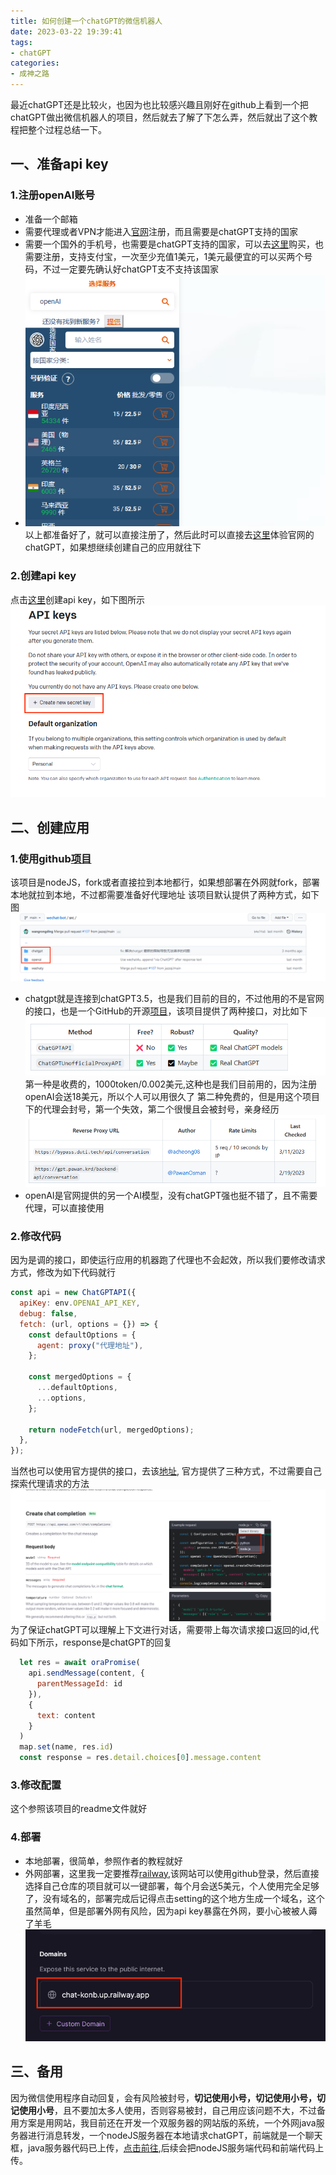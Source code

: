 ```yaml
---
title: 如何创建一个chatGPT的微信机器人
date: 2023-03-22 19:39:41
tags:
- chatGPT
categories: 
- 成神之路
---
```

最近chatGPT还是比较火，也因为也比较感兴趣且刚好在github上看到一个把chatGPT做出微信机器人的项目，然后就去了解了下怎么弄，然后就出了这个教程把整个过程总结一下。

## 一、准备api key
### 1.注册openAI账号
- 准备一个邮箱
- 需要代理或者VPN才能进入[官网](https://platform.openai.com/)注册，而且需要是chatGPT支持的国家
- 需要一个国外的手机号，也需要是chatGPT支持的国家，可以去[这里](https://sms-activate.org/#)购买，也需要注册，支持支付宝，一次至少充值1美元，1美元最便宜的可以买两个号码，不过一定要先确认好chatGPT支不支持该国家
- ![](2.png)
以上都准备好了，就可以直接注册了，然后此时可以直接去[这里](https://chat.openai.com/)体验官网的chatGPT，如果想继续创建自己的应用就往下
### 2.创建api key
点击[这里](https://platform.openai.com/account/api-keys)创建api key，如下图所示
![](1.png)
## 二、创建应用
### 1.使用github[项目](https://github.com/wangrongding/wechat-bot)
该项目是nodeJS，fork或者直接拉到本地都行，如果想部署在外网就fork，部署本地就拉到本地，不过都需要准备好代理地址
该项目默认提供了两种方式，如下图
![](3.png)
- chatgpt就是连接到chatGPT3.5，也是我们目前的目的，不过他用的不是官网的接口，也是一个GitHub的开源[项目](https://github.com/transitive-bullshit/chatgpt-api#update-december-11-2022)，该项目提供了两种接口，对比如下
![](4.png)
第一种是收费的，1000token/0.002美元,这种也是我们目前用的，因为注册openAI会送18美元，所以个人可以用很久了
第二种免费的，但是用这个项目下的代理会封号，第一个失效，第二个很慢且会被封号，亲身经历
![](5.png)
- openAI是官网提供的另一个AI模型，没有chatGPT强也挺不错了，且不需要代理，可以直接使用
### 2.修改代码
因为是调的接口，即使运行应用的机器跑了代理也不会起效，所以我们要修改请求方式，修改为如下代码就行
```js
const api = new ChatGPTAPI({
  apiKey: env.OPENAI_API_KEY,
  debug: false,
  fetch: (url, options = {}) => {
    const defaultOptions = {
      agent: proxy("代理地址"),
    };

    const mergedOptions = {
      ...defaultOptions,
      ...options,
    };

    return nodeFetch(url, mergedOptions);
  },
});
```
当然也可以使用官方提供的接口，去该[地址](), 官方提供了三种方式，不过需要自己探索代理请求的方法
![](6.png)
为了保证chatGPT可以理解上下文进行对话，需要带上每次请求接口返回的id,代码如下所示，response是chatGPT的回复
```js
  let res = await oraPromise(
    api.sendMessage(content, {
      parentMessageId: id
    }),
    {
      text: content
    }
  )
  map.set(name, res.id)
  const response = res.detail.choices[0].message.content
```
### 3.修改配置
这个参照该项目的readme文件就好
### 4.部署
- 本地部署，很简单，参照作者的教程就好
- 外网部署，这里我一定要推荐[railway](https://railway.app/),该网站可以使用github登录，然后直接选择自己仓库的项目就可以一键部署，每个月会送5美元，个人使用完全足够了，没有域名的，部署完成后记得点击setting的这个地方生成一个域名，这个虽然简单，但是部署外网有风险，因为api key暴露在外网，要小心被被人薅了羊毛
![](7.png)
## 三、备用
因为微信使用程序自动回复，会有风险被封号，**切记使用小号，切记使用小号，切记使用小号**，且不要加太多人使用，否则容易被封，自己用应该问题不大，不过备用方案是用网站，我目前还在开发一个双服务器的网站版的系统，一个外网java服务器进行消息转发，一个nodeJS服务器在本地请求chatGPT，前端就是一个聊天框，java服务器代码已上传，[点击前往](https://github.com/konb-hui/chat),后续会把nodeJS服务端代码和前端代码上传。